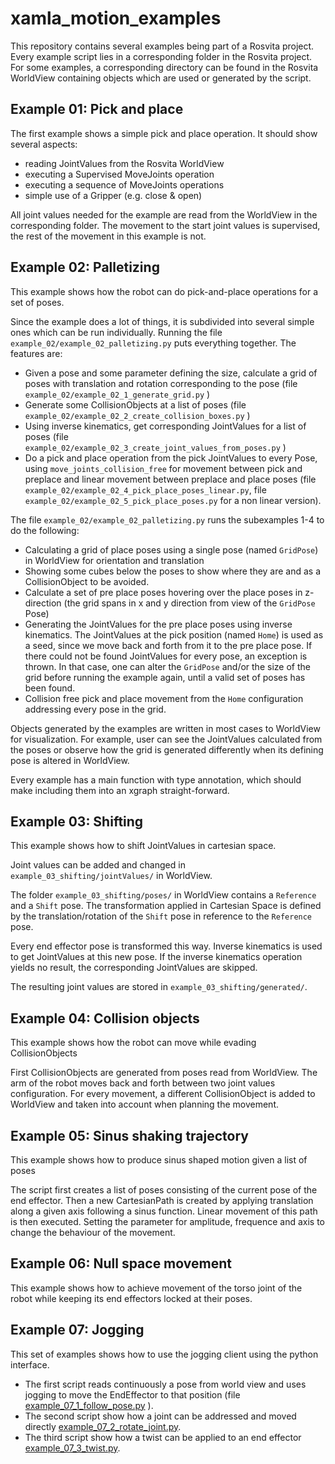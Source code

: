 # xamla_motion_examples

This repository contains several examples being part of a Rosvita project.
Every example script lies in a corresponding folder in the Rosvita project.
For some examples, a corresponding directory can be found in the Rosvita WorldView containing objects which are used or generated by the script. 

## Example 01: Pick and place

The first example shows a simple pick and place operation.
It should show several aspects:

* reading JointValues from the Rosvita WorldView
* executing a Supervised MoveJoints operation
* executing a sequence of MoveJoints operations
* simple use of a Gripper (e.g. close & open)

All joint values needed for the example are read from the WorldView in the corresponding folder.
The movement to the start joint values is supervised, the rest of the movement in this example is not.

## Example 02: Palletizing

This example shows how the robot can do pick-and-place operations for a set of poses.

Since the example does a lot of things, it is subdivided into several simple ones which can be run individually.
Running the file `example_02/example_02_palletizing.py` puts everything together.
The features are:

* Given a pose and some parameter defining the size, calculate a grid of poses with translation and rotation corresponding to the pose (file `example_02/example_02_1_generate_grid.py` )
* Generate some CollisionObjects at a list of poses (file `example_02/example_02_2_create_collision_boxes.py` )
* Using inverse kinematics, get corresponding JointValues for a list of poses (file `example_02/example_02_3_create_joint_values_from_poses.py` )
* Do a pick and place operation from the pick JointValues to every Pose, using `move_joints_collision_free` for movement between pick and preplace and linear movement between preplace and place poses (file `example_02/example_02_4_pick_place_poses_linear.py`, file `example_02/example_02_5_pick_place_poses.py` for a non linear version).

The file `example_02/example_02_palletizing.py`  runs the subexamples 1-4 to do the following:

* Calculating a grid of place poses using a single pose (named `GridPose`) in WorldView for orientation and translation
* Showing some cubes below the poses to show where they are and as a CollisionObject to be avoided.
* Calculate a set of pre place poses hovering over the place poses in z-direction (the grid spans in x and y direction from view of the `GridPose` Pose)
* Generating the JointValues for the pre place poses using inverse kinematics.
    The JointValues at the pick position (named `Home`) is used as a seed, since we move back and forth from it to the pre place pose.
    If there could not be found JointValues for every pose, an exception is thrown.
    In that case, one can alter the `GridPose` and/or the size of the grid before running the example again, until a valid set of poses has been found.
* Collision free pick and place movement from the `Home` configuration addressing every pose in the grid.

Objects generated by the examples are written in most cases to WorldView for visualization.
For example, user can see the JointValues calculated from the poses or observe how the grid is generated differently when its defining pose is altered in WorldView.

Every example has a main function with type annotation, which should make including them into an xgraph straight-forward.

## Example 03: Shifting

This example shows how to shift JointValues in cartesian space.

Joint values can be added and changed in `example_03_shifting/jointValues/` in WorldView.

The folder `example_03_shifting/poses/` in WorldView contains a `Reference` and a `Shift` pose.
The transformation applied in Cartesian Space is defined by the translation/rotation of the `Shift` pose in reference to the `Reference` pose. 

Every end effector pose is transformed this way. Inverse kinematics is used to get JointValues at this new pose.
If the inverse kinematics operation yields no result, the corresponding JointValues are skipped.

The resulting joint values are stored in `example_03_shifting/generated/`.

## Example 04: Collision objects

This example shows how the robot can move while evading CollisionObjects

First CollisionObjects are generated from poses read from WorldView.
The arm of the robot moves back and forth between two joint values configuration.
For every movement, a different CollisionObject is added to WorldView and taken into account when planning the movement.

## Example 05: Sinus shaking trajectory

This example shows how to produce sinus shaped motion given a list of poses

The script first creates a list of poses consisting of the current pose of the end effector.
Then a new CartesianPath is created by applying translation along a given axis following a sinus function.
Linear movement of this path is then executed.
Setting the parameter for amplitude, frequence and axis to change the behaviour of the movement.

## Example 06: Null space movement

This example shows how to achieve movement of the torso joint of the robot while keeping its end effectors locked at their poses.

## Example 07: Jogging

This set of examples shows how to use the jogging client using the python interface.

* The first script reads continuously a pose from world view and uses jogging to move the EndEffector to that position (file [example_07_1_follow_pose.py](example_07/example_07_3_twist.py) ).
* The second script show how a joint can be addressed and moved directly [example_07_2_rotate_joint.py](example_07/example_07_2_rotate_joint.py).
* The third script show how a twist can be applied to an end effector [example_07_3_twist.py](example_07/example_07_3_twist.py).
